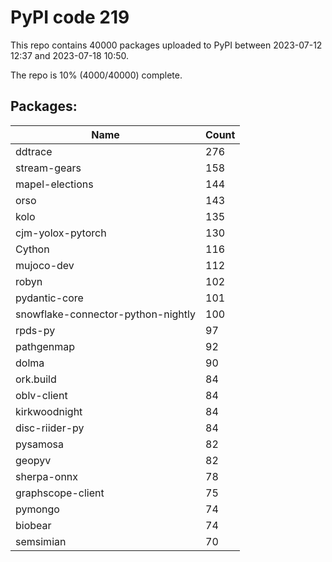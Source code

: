 # PyPI code 219

This repo contains 40000 packages uploaded to PyPI between 
2023-07-12 12:37 and 2023-07-18 10:50.

The repo is 10% (4000/40000) complete.

## Packages:

| Name  | Count |
| ----- | ----- |
| ddtrace | 276 |
| stream-gears | 158 |
| mapel-elections | 144 |
| orso | 143 |
| kolo | 135 |
| cjm-yolox-pytorch | 130 |
| Cython | 116 |
| mujoco-dev | 112 |
| robyn | 102 |
| pydantic-core | 101 |
| snowflake-connector-python-nightly | 100 |
| rpds-py | 97 |
| pathgenmap | 92 |
| dolma | 90 |
| ork.build | 84 |
| oblv-client | 84 |
| kirkwoodnight | 84 |
| disc-riider-py | 84 |
| pysamosa | 82 |
| geopyv | 82 |
| sherpa-onnx | 78 |
| graphscope-client | 75 |
| pymongo | 74 |
| biobear | 74 |
| semsimian | 70 |


